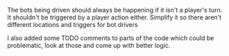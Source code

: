
The bots being driven should always be happening if it isn't a player's turn.
It shouldn't be triggered by a player action either. 
Simplify it so there aren't different locations and triggers for bot
drivers

I also added some TODO comments to parts of the code which could be problematic,
look at those and come up with better logic. 
